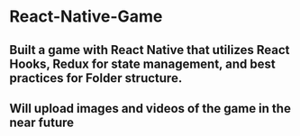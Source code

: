 ﻿# React-Native-Game

## Built a game with React Native that utilizes React Hooks, Redux for state management, and best practices for Folder structure. 

## Will upload images and videos of the game in the near future
